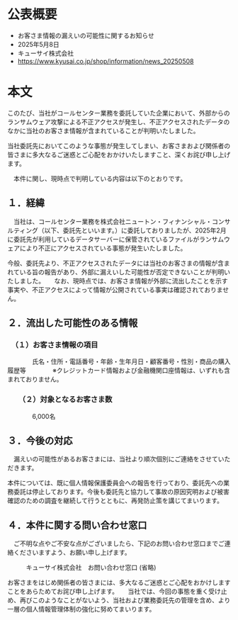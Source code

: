 # 公表概要
- お客さま情報の漏えいの可能性に関するお知らせ
- 2025年5月8日
- キューサイ株式会社
- https://www.kyusai.co.jp/shop/information/news_20250508

# 本文
このたび、当社がコールセンター業務を委託していた企業において、外部からのランサムウェア攻撃による不正アクセスが発生し、不正アクセスされたデータのなかに当社のお客さま情報が含まれていることが判明いたしました。

 当社委託先においてこのような事態が発生してしまい、お客さまおよび関係者の皆さまに多大なるご迷惑とご心配をおかけいたしますこと、深くお詫び申し上げます。

　本件に関し、現時点で判明している内容は以下のとおりです。

## １．経緯
　当社は、コールセンター業務を株式会社ニュートン・フィナンシャル・コンサルティング（以下、委託先といいます。）に委託しておりましたが、2025年2月に委託先が利用しているデータサーバーに保管されているファイルがランサムウェアにより不正にアクセスされている事態が発生いたしました。

 今般、委託先より、不正アクセスされたデータには当社のお客さまの情報が含まれている旨の報告があり、外部に漏えいした可能性が否定できないことが判明いたしました。
　
 なお、現時点では、お客さま情報が外部に流出したことを示す事実や、不正アクセスによって情報が公開されている事実は確認されておりません。

## ２．流出した可能性のある情報
### 　（１）お客さま情報の項目
　　　　氏名・住所・電話番号・年齢・生年月日・顧客番号・性別・商品の購入履歴等
　　　　※クレジットカード情報および金融機関口座情報は、いずれも含まれておりません。
### 　　（２）対象となるお客さま数
　　　　6,000名

## ３．今後の対応
　漏えいの可能性があるお客さまには、当社より順次個別にご連絡をさせていただきます。

 本件については、既に個人情報保護委員会への報告を行っており、委託先への業務委託は停止しております。今後も委託先と協力して事故の原因究明および被害確認のための調査を継続して行うとともに、再発防止策を講じてまいります。

## ４．本件に関する問い合わせ窓口
　ご不明な点やご不安な点がございましたら、下記のお問い合わせ窓口までご連絡くださいますよう、お願い申し上げます。

　　　キューサイ株式会社　お問い合わせ窓口
(省略)

 お客さまをはじめ関係者の皆さまには、多大なるご迷惑とご心配をおかけしますことをあらためてお詫び申し上げます。
　
 当社では、今回の事態を重く受け止め、再びこのようなことがないよう、当社および業務委託先の管理を含め、より一層の個人情報管理体制の強化に努めてまいります。

 

